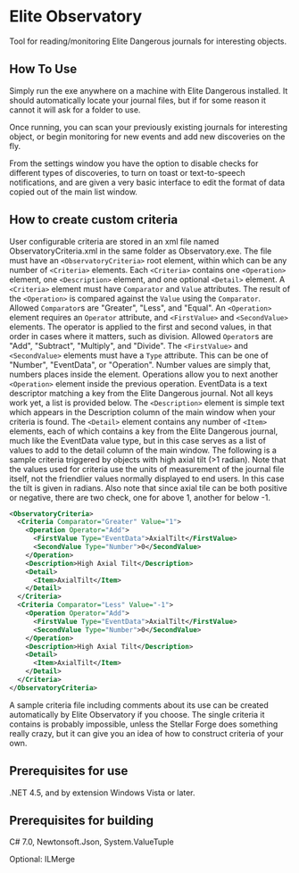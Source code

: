 # Elite Observatory
Tool for reading/monitoring Elite Dangerous journals for interesting objects.

## How To Use
Simply run the exe anywhere on a machine with Elite Dangerous installed. It should automatically locate your journal files, but if for some reason it cannot it will ask for a folder to use.

Once running, you can scan your previously existing journals for interesting object, or begin monitoring for new events and add new discoveries on the fly.

From the settings window you have the option to disable checks for different types of discoveries, to turn on toast or text-to-speech notifications, and are given a very basic interface to edit the format of data copied out of the main list window.

## How to create custom criteria
User configurable criteria are stored in an xml file named ObservatoryCriteria.xml in the same folder as Observatory.exe. The file must have an `<ObservatoryCriteria>` root element, within which can be any number of `<Criteria>` elements.
Each `<Criteria>` contains one `<Operation>` element, one `<Description>` element, and one optional `<Detail>` element.
A `<Criteria>` element must have `Comparator` and `Value` attributes. The result of the `<Operation>` is compared against the `Value` using the `Comparator`.  Allowed `Comparator`s are "Greater", "Less", and "Equal".
An `<Operation>` element requires an `Operator` attribute, and `<FirstValue>` and `<SecondValue>` elements. The operator is applied to the first and second values, in that order in cases where it matters, such as division. Allowed `Operator`s are "Add", "Subtract", "Multiply", and "Divide".
The `<FirstValue>` and `<SecondValue>` elements must have a `Type` attribute. This can be one of "Number", "EventData", or "Operation". Number values are simply that, numbers places inside the element. Operations allow you to next another `<Operation>` element inside the previous operation. EventData is a text descriptor matching a key from the Elite Dangerous journal. Not all keys work yet, a list is provided below.
The `<Description>` element is simple text which appears in the Description column of the main window when your criteria is found.
The `<Detail>` element contains any number of `<Item>` elements, each of which contains a key from the Elite Dangerous journal, much like the EventData value type, but in this case serves as a list of values to add to the detail column of the main window.
The following is a sample criteria triggered by objects with high axial tilt (>1 radian). Note that the values used for criteria use the units of measurement of the journal file itself, not the friendlier values normally displayed to end users. In this case the tilt is given in radians. Also note that since axial tile can be both positive or negative, there are two check, one for above 1, another for below -1.
```xml
<ObservatoryCriteria>
  <Criteria Comparator="Greater" Value="1">
    <Operation Operator="Add">
	  <FirstValue Type="EventData">AxialTilt</FirstValue>
	  <SecondValue Type="Number">0</SecondValue>
	</Operation>
	<Description>High Axial Tilt</Description>
	<Detail>
	  <Item>AxialTilt</Item>
	</Detail>
  </Criteria>
  <Criteria Comparator="Less" Value="-1">
    <Operation Operator="Add">
	  <FirstValue Type="EventData">AxialTilt</FirstValue>
	  <SecondValue Type="Number">0</SecondValue>
	</Operation>
	<Description>High Axial Tilt</Description>
	<Detail>
	  <Item>AxialTilt</Item>
	</Detail>
  </Criteria>
</ObservatoryCriteria>
```
A sample criteria file including comments about its use can be created automatically by Elite Observatory if you choose. The single criteria it contains is probably impossible, unless the Stellar Forge does something really crazy, but it can give you an idea of how to construct criteria of your own.

## Prerequisites for use
.NET 4.5, and by extension Windows Vista or later.

## Prerequisites for building
C# 7.0, Newtonsoft.Json, System.ValueTuple

Optional: ILMerge

